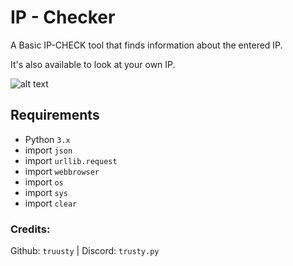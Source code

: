 # IP - Checker

A Basic IP-CHECK tool that finds information about the entered IP.

It's also available to look at your own IP.
 
![alt text](https://files.catbox.moe/9jlu3d.PNG)

## Requirements
- Python `3.x`
- import `json`
- import `urllib.request`
- import `webbrowser`
- import `os`
- import `sys`
- import `clear` 

### Credits: 
Github: `truusty` | Discord: `trusty.py`

